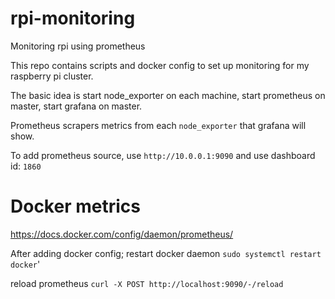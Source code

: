 # rpi-monitoring
Monitoring rpi using prometheus 

This repo contains scripts and docker config to set up monitoring for my raspberry pi cluster.

The basic idea is start node_exporter on each machine, start prometheus on master, start grafana on master.

Prometheus scrapers metrics from each `node_exporter` that grafana will show.

To add prometheus source, use `http://10.0.0.1:9090` and use dashboard id: `1860`


# Docker metrics
https://docs.docker.com/config/daemon/prometheus/

After adding docker config; restart docker daemon
 `sudo systemctl restart docker`'

reload prometheus
`curl -X POST http://localhost:9090/-/reload`